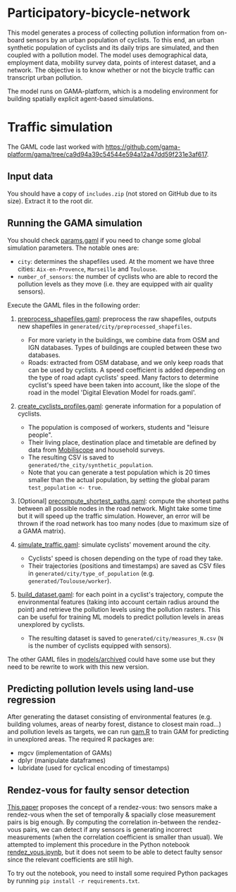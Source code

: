 # Participatory-bicycle-network

This model generates a process of collecting pollution information from on-board sensors by an urban population of cyclists. To this end, an urban synthetic population of cyclists and its daily trips are simulated, and then coupled with a pollution model. The model uses demographical data, employment data, mobility survey data, points of interest dataset, and a network. The objective is to know whether or not the bicycle traffic can transcript urban pollution.

The model runs on GAMA-platform, which is a modeling environment for building spatially explicit agent-based simulations.

# Traffic simulation 
The GAML code last worked with https://github.com/gama-platform/gama/tree/ca9d94a39c54544e594a12a47dd59f231e3af617.

## Input data
You should have a copy of `includes.zip` (not stored on GitHub due to its size).
Extract it to the root dir.
<!-- TODO: elaborate on the input files -->

## Running the GAMA simulation
You should check [params.gaml](models/params.gaml) if you need to change some global simulation parameters.
The notable ones are:
* `city`: determines the shapefiles used. At the moment we have three cities:
`Aix-en-Provence`, `Marseille` and `Toulouse`.
* `number_of_sensors`: the number of cyclists who are able to record the pollution levels as they move (i.e. they are equipped with air quality sensors).

Execute the GAML files in the following order:
1. [preprocess_shapefiles.gaml](models/preprocess_shapefiles.gaml): preprocess the raw shapefiles, outputs new shapefiles in `generated/city/preprocessed_shapefiles`.
    * For more variety in the buildings, we combine data from OSM and IGN databases. Types of buildings are coupled between these two databases.
    * Roads: extracted from OSM database, and we only keep roads that can be used by cyclists. A speed coefficient is added depending on the type of road adapt cyclists' speed. Many factors to determine cyclist's speed have been taken into account, like the slope of the road in the model 'Digital Elevation Model for roads.gaml'.

1. [create_cyclists_profiles.gaml](models/create_cyclists_profiles.gaml):
generate information for a population of cyclists.
    * The population is composed of workers, students and "leisure people". 
    * Their living place, destination place and timetable are defined by data from [Mobiliscope](https://mobiliscope.cnrs.fr) and household surveys. 
    * The resulting CSV is saved to `generated/the_city/synthetic_population`.
    * Note that you can generate a test population which is 20 times smaller than the actual population, by setting the global param `test_population <- true`.

1. [Optional] [precompute_shortest_paths.gaml](models/precompute_shortest_paths.gaml): compute the shortest paths between all possible nodes in the road network. Might take some time but it will speed up the traffic simulation. However, an error will be thrown if the road network has too many nodes (due to maximum size of a GAMA matrix).

1. [simulate_traffic.gaml](models/simulate_traffic.gaml): simulate cyclists' movement around the city.
    * Cyclists' speed is chosen depending on the type of road they take.
    * Their trajectories (positions and timestamps) are saved as CSV files in `generated/city/type_of_population` (e.g. `generated/Toulouse/worker`). 

1. [build_dataset.gaml](models/build_dataset.gaml): for each point in a cyclist's trajectory,
compute the environmental features (taking into account certain radius around the point) and retrieve the pollution levels using the pollution rasters.
This can be useful for training ML models to predict pollution levels in areas unexplored by cyclists.
    * The resulting dataset is saved to `generated/city/measures_N.csv` (`N` is the number of cyclists equipped with sensors).

The other GAML files in [models/archived](models/archived) could have some use but
they need to be rewrite to work with this new version.

## Predicting pollution levels using land-use regression
After generating the dataset consisting of environmental features (e.g. building volumes, areas of nearby forest, distance to closest main road...) and pollution levels as targets,
we can run [gam.R](regression/gam.R) to train GAM for predicting in unexplored areas.
The required R packages are:
* mgcv (implementation of GAMs)
* dplyr (manipulate dataframes)
* lubridate (used for cyclical encoding of timestamps)

## Rendez-vous for faulty sensor detection
[This paper](https://link.springer.com/chapter/10.1007/978-3-319-03071-5_3) proposes the concept of a rendez-vous:
two sensors make a rendez-vous when the set of temporally & spacially close measurement pairs is big enough.
By computing the correlation in-between the rendez-vous pairs, we can detect if any sensors is generating incorrect measurements (when the correlation coefficient is smaller than usual).
We attempted to implement this procedure in the Python notebook [rendez_vous.ipynb](rendez_vous.ipynb), but it does not seem to be able to detect faulty sensor since the relevant coefficients are still high.

To try out the notebook, you need to install some required Python packages by running `pip install -r requirements.txt`.
